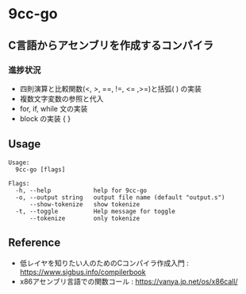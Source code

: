 # 9cc-go

## C言語からアセンブリを作成するコンパイラ
### 進捗状況
- 四則演算と比較関数(<, >, ==, !=, <= ,>=)と括弧( ) の実装
- 複数文字変数の参照と代入
- for, if, while 文の実装
- block の実装 { }

## Usage
``` consolev
Usage:
  9cc-go [flags]

Flags:
  -h, --help            help for 9cc-go
  -o, --output string   output file name (default "output.s")
      --show-tokenize   show tokenize
  -t, --toggle          Help message for toggle
      --tokenize        only tokenize

```

## Reference
- 低レイヤを知りたい人のためのCコンパイラ作成入門 : https://www.sigbus.info/compilerbook
- x86アセンブリ言語での関数コール : https://vanya.jp.net/os/x86call/
